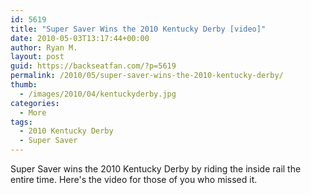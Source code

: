 ```yaml
---
id: 5619
title: "Super Saver Wins the 2010 Kentucky Derby [video]"
date: 2010-05-03T13:17:44+00:00
author: Ryan M.
layout: post
guid: https://backseatfan.com/?p=5619
permalink: /2010/05/super-saver-wins-the-2010-kentucky-derby/
thumb:
  - /images/2010/04/kentuckyderby.jpg
categories:
  - More
tags:
  - 2010 Kentucky Derby
  - Super Saver
---
```


<div class="entry">
  <p>
  </p>

  <p>
    Super Saver wins the 2010 Kentucky Derby by riding the inside rail the entire time. Here's the video for those of you who missed it.
  </p>
</div>
